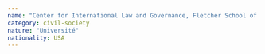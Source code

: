 ```yaml
---
name: "Center for International Law and Governance, Fletcher School of Law and Diplomacy at Tufts University"
category: civil-society
nature: "Université"
nationality: USA
---
```

